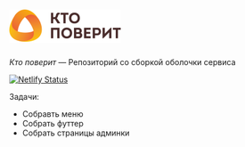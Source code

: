 
# ![](logo.png)

*Кто поверит* — Репозиторий со сборкой оболочки сервиса

[![Netlify Status](https://api.netlify.com/api/v1/badges/d0fc8532-0358-402d-bf73-2acfa0d475ee/deploy-status)](https://app.netlify.com/sites/ktopoverit-git/deploys)

Задачи:

* Собравть меню
* Собрать футтер
* Собрать страницы админки
